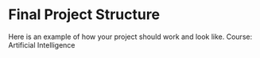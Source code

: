 # Final Project Structure

Here is an example of how your project should work and look like.
Course: Artificial Intelligence
